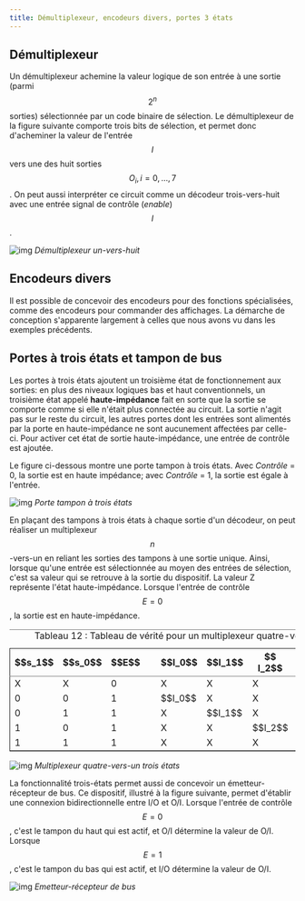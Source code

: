 ```yaml
---
title: Démultiplexeur, encodeurs divers, portes 3 états
---
```


## Démultiplexeur

Un démultiplexeur achemine la valeur logique de son entrée à une sortie (parmi
$$2^n$$ sorties) sélectionnée par un code binaire de sélection. Le
démultiplexeur de la figure suivante comporte trois bits de sélection,
et permet donc d'acheminer la valeur de l'entrée $$I$$ vers une des
huit sorties $$O_i, i = 0, \ldots, 7$$. On peut aussi interpréter ce
circuit comme un décodeur trois-vers-huit avec une entrée signal de
contrôle (*enable*) $$I$$.

![img]({{site.baseurl}}/img/demux8.svg "Démultiplexeur un-vers-huit")
*Démultiplexeur un-vers-huit*

## Encodeurs divers

Il est possible de concevoir des encodeurs pour des fonctions
spécialisées, comme des encodeurs pour commander des affichages. La
démarche de conception s'apparente largement à celles que nous avons
vu dans les exemples précédents.


<a id="orgc0927dd"></a>

## Portes à trois états et tampon de bus

Les portes à trois états ajoutent un troisième état de fonctionnement
aux sorties: en plus des niveaux logiques bas et haut conventionnels,
un troisième état appelé **haute-impédance** fait en sorte que la sortie
se comporte comme si elle n'était plus connectée au circuit. La sortie
n'agit pas sur le reste du circuit, les autres portes dont les entrées
sont alimentés par la porte en haute-impédance ne sont aucunement
affectées par celle-ci. Pour activer cet état de sortie
haute-impédance, une entrée de contrôle est ajoutée.

Le figure ci-dessous montre une porte tampon à trois états. Avec
*Contrôle* = 0, la sortie est en haute impédance; avec *Contrôle* = 1,
la sortie est égale à l'entrée. 

![img]({{site.baseurl}}/img/buf_3s.svg "Porte tampon à trois états")
*Porte tampon à trois états*

En plaçant des tampons à trois états à chaque sortie d'un décodeur, on
peut réaliser un multiplexeur $$n$$-vers-un en reliant les sorties des
tampons à une sortie unique. Ainsi, lorsque qu'une entrée est
sélectionnée au moyen des entrées de sélection, c'est sa valeur qui se
retrouve à la sortie du dispositif. La valeur Z représente l'état
haute-impédance.  Lorsque l'entrée de contrôle $$E = 0$$, la sortie est
en haute-impédance.

<table id="org7c00c7f" border="2" cellspacing="0" cellpadding="6" rules="groups" frame="hsides">
<caption class="t-above"><span class="table-number">Tableau 12 :</span> Tableau de vérité pour un  multiplexeur quatre-vers-un trois états</caption>

<colgroup>
<col  class="org-right" />

<col  class="org-right" />

<col  class="org-right" />

<col  class="org-left" />

<col  class="org-left" />

<col  class="org-left" />

<col  class="org-left" />

<col  class="org-left" />

<col  class="org-left" />

<col  class="org-left" />
</colgroup>
<thead>
<tr>
<th scope="col" class="org-right">$$s_1$$</th>
<th scope="col" class="org-right">$$s_0$$</th>
<th scope="col" class="org-right">$$E$$</th>
<th scope="col" class="org-left">&#xa0;</th>
<th scope="col" class="org-left">$$I_0$$</th>
<th scope="col" class="org-left">$$I_1$$</th>
<th scope="col" class="org-left">$$ I_2$$</th>
<th scope="col" class="org-left">$$ I_3$$</th>
<th scope="col" class="org-left">&#xa0;</th>
<th scope="col" class="org-left">$$Y$$</th>
</tr>
</thead>

<tbody>
<tr>
<td class="org-right">X</td>
<td class="org-right">X</td>
<td class="org-right">0</td>
<td class="org-left">&#xa0;</td>
<td class="org-left">X</td>
<td class="org-left">X</td>
<td class="org-left">X</td>
<td class="org-left">X</td>
<td class="org-left">&#xa0;</td>
<td class="org-left">Z</td>
</tr>


<tr>
<td class="org-right">0</td>
<td class="org-right">0</td>
<td class="org-right">1</td>
<td class="org-left">&#xa0;</td>
<td class="org-left">$$I_0$$</td>
<td class="org-left">X</td>
<td class="org-left">X</td>
<td class="org-left">X</td>
<td class="org-left">&#xa0;</td>
<td class="org-left">$$I_0$$</td>
</tr>


<tr>
<td class="org-right">0</td>
<td class="org-right">1</td>
<td class="org-right">1</td>
<td class="org-left">&#xa0;</td>
<td class="org-left">X</td>
<td class="org-left">$$I_1$$</td>
<td class="org-left">X</td>
<td class="org-left">X</td>
<td class="org-left">&#xa0;</td>
<td class="org-left">$$I_1$$</td>
</tr>


<tr>
<td class="org-right">1</td>
<td class="org-right">0</td>
<td class="org-right">1</td>
<td class="org-left">&#xa0;</td>
<td class="org-left">X</td>
<td class="org-left">X</td>
<td class="org-left">$$I_2$$</td>
<td class="org-left">X</td>
<td class="org-left">&#xa0;</td>
<td class="org-left">$$I_2$$</td>
</tr>


<tr>
<td class="org-right">1</td>
<td class="org-right">1</td>
<td class="org-right">1</td>
<td class="org-left">&#xa0;</td>
<td class="org-left">X</td>
<td class="org-left">X</td>
<td class="org-left">X</td>
<td class="org-left">$$I_3$$</td>
<td class="org-left">&#xa0;</td>
<td class="org-left">$$I_3$$</td>
</tr>
</tbody>
</table>

![img]({{site.baseurl}}/img/mux_4_1_3s.svg "Multiplexeur quatre-vers-un trois états")
*Multiplexeur quatre-vers-un trois états*

La fonctionnalité trois-états permet aussi de concevoir un
émetteur-récepteur de bus. Ce dispositif, illustré à la figure
suivante, permet d'établir une connexion bidirectionnelle entre I/O et
O/I. Lorsque l'entrée de contrôle $$E = 0 $$, c'est le tampon du haut
qui est actif, et O/I détermine la valeur de O/I. Lorsque $$E = 1 $$,
c'est le tampon du bas qui est actif, et I/O détermine la valeur de
O/I.

![img]({{site.baseurl}}/img/bus_trans.svg "Emetteur-récepteur de bus")
*Emetteur-récepteur de bus*


